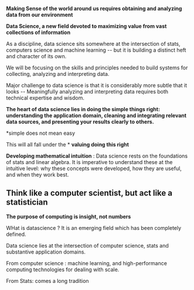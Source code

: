 **Making Sense of the world around us requires obtaining and analyzing data from our environment**

**Data Science, a new field devoted to maximizing value from vast collections of information**

As a discipline, data science sits somewhere at the intersection of stats, computers science and machine learning -- but it is building a distinct heft and character of its own.

We will be focusing on the skills and principles needed to build systems for collecting, analyzing and interpreting data.

Major challenge to data science is that it is considerably more subtle that it looks -- Meaningfully analyzing and interpreting data requires both technical expertise and wisdom.

**The heart of data science lies in doing the simple things right: understanding the application domain, cleaning and integrating relevant data sources, and presenting your results clearly to others.**

*simple does not mean easy 

This will all fall under  the * **valuing doing this right**

**Developing mathematical intuition** : Data science rests on the foundations of stats and linear algebra. It is imperative to understand these at the intuitive level: why these concepts were developed, how they are useful, and when they work best.

## Think like a computer scientist, but act like a statistician 

**The purpose of computing is insight, not numbers**

WHat is datascience ? It is an emerging field which has been completely defined.

Data science lies at the intersection of computer science, stats and substantive application domains.

From computer science : machine learning, and high-performance computing technologies for dealing with scale.

From Stats: comes a long tradition 

